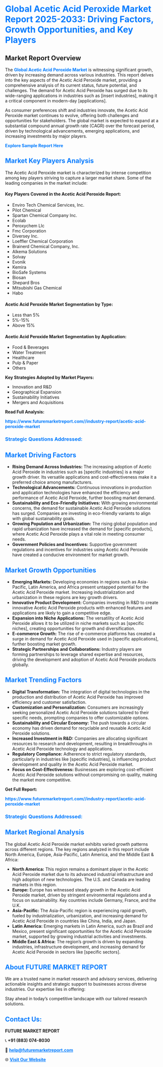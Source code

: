 <h1 style="color: #007BFF;">Global Acetic Acid Peroxide Market Report 2025-2033: Driving Factors, Growth Opportunities, and Key Players</h1>

<section id="overview">
<h2>Market Report Overview</h2>
<p>The <a href="https://www.futuremarketreport.com//industry-report/acetic-acid-peroxide-market" style="color: #007BFF; text-decoration: none;"><strong>Global Acetic Acid Peroxide Market</strong></a> is witnessing significant growth, driven by increasing demand across various industries. This report delves into the key aspects of the Acetic Acid Peroxide market, providing a comprehensive analysis of its current status, future potential, and challenges. The demand for Acetic Acid Peroxide has surged due to its wide-ranging applications in industries such as [insert industries], making it a critical component in modern-day [applications].</p>
<p>As consumer preferences shift and industries innovate, the Acetic Acid Peroxide market continues to evolve, offering both challenges and opportunities for stakeholders. The global market is expected to expand at a substantial compound annual growth rate (CAGR) over the forecast period, driven by technological advancements, emerging applications, and increasing investments by major players.</p>
</section>

<section id="overview">
<p><a href="https://www.futuremarketreport.com//request-sample/reportId=89814" style="color: #007BFF; text-decoration: none;"><strong>Explore Sample Report Here</strong></a></p>
</section>

<section id="key-players">
<h2 style="color: #007BFF;">Market Key Players Analysis</h2>
<p>The Acetic Acid Peroxide market is characterized by intense competition among key players striving to capture a larger market share. Some of the leading companies in the market include:</p>
<h4>Key Players Covered in the Acetic Acid Peroxide Report:</h4>
<ul><li>Enviro Tech Chemical Services, Inc.</li><li>Pilot Chemical</li><li>Spartan Chemical Company Inc.</li><li>Ecolab</li><li>Peroxychem Llc</li><li>Fmc Corporation</li><li>Diversey Inc.</li><li>Loeffler Chemical Corporation</li><li>Brainerd Chemical Company, Inc.</li><li>Alkema Solutions</li><li>Solvay</li><li>Evonik</li><li>Kemira</li><li>BioSafe Systems</li><li>Biosan</li><li>Shepard Bros</li><li>Mitsubishi Gas Chemical</li><li>Habo</li></ul>
<h4>Acetic Acid Peroxide Market Segmentation by Type:</h4>
<ul><li>Less than 5%</li><li>5%-15%</li><li>Above 15%</li></ul>

<h4>Acetic Acid Peroxide Market Segmentation by Application:</h4>
<ul><li>Food &amp; Beverages</li><li>Water Treatment</li><li>Healthcare</li><li>Pulp &amp; Paper</li><li>Others</li></ul>
<p><strong>Key Strategies Adopted by Market Players:</strong></p>
<ul>
<li>Innovation and R&D</li>
<li>Geographical Expansion</li>
<li>Sustainability Initiatives</li>
<li>Mergers and Acquisitions</li>
</ul>
</section>

<section>
<p><strong>Read Full Analysis: </strong></p><a href="https://www.futuremarketreport.com//industry-report/acetic-acid-peroxide-market" style="color: #007BFF; text-decoration: none;"><strong>https://www.futuremarketreport.com//industry-report/acetic-acid-peroxide-market</strong></a>
<h3 style="color: #007BFF;">Strategic Questions Addressed:</h3>
</section>

<section id="driving-factors">
<h2 style="color: #007BFF;">Market Driving Factors</h2>
<ul>
<li><strong>Rising Demand Across Industries:</strong> The increasing adoption of Acetic Acid Peroxide in industries such as [specific industries] is a major growth driver. Its versatile applications and cost-effectiveness make it a preferred choice among manufacturers.</li>
<li><strong>Technological Advancements:</strong> Continuous innovations in production and application technologies have enhanced the efficiency and performance of Acetic Acid Peroxide, further boosting market demand.</li>
<li><strong>Sustainability and Eco-Friendly Initiatives:</strong> With growing environmental concerns, the demand for sustainable Acetic Acid Peroxide solutions has surged. Companies are investing in eco-friendly variants to align with global sustainability goals.</li>
<li><strong>Growing Population and Urbanization:</strong> The rising global population and rapid urbanization have increased the demand for [specific products], where Acetic Acid Peroxide plays a vital role in meeting consumer needs.</li>
<li><strong>Government Policies and Incentives:</strong> Supportive government regulations and incentives for industries using Acetic Acid Peroxide have created a conducive environment for market growth.</li>
</ul>
</section>

<section id="growth-opportunities">
<h2 style="color: #007BFF;">Market Growth Opportunities</h2>
<ul>
<li><strong>Emerging Markets:</strong> Developing economies in regions such as Asia-Pacific, Latin America, and Africa present untapped potential for the Acetic Acid Peroxide market. Increasing industrialization and urbanization in these regions are key growth drivers.</li>
<li><strong>Innovative Product Development:</strong> Companies investing in R&D to create innovative Acetic Acid Peroxide products with enhanced features and applications are likely to gain a competitive edge.</li>
<li><strong>Expansion into Niche Applications:</strong> The versatility of Acetic Acid Peroxide allows it to be utilized in niche markets such as [specific niches], creating opportunities for growth and diversification.</li>
<li><strong>E-commerce Growth:</strong> The rise of e-commerce platforms has created a surge in demand for Acetic Acid Peroxide used in [specific applications], further boosting market growth.</li>
<li><strong>Strategic Partnerships and Collaborations:</strong> Industry players are forming partnerships to leverage shared expertise and resources, driving the development and adoption of Acetic Acid Peroxide products globally.</li>
</ul>
</section>

<section id="trending-factors">
<h2 style="color: #007BFF;">Market Trending Factors</h2>
<ul>
<li><strong>Digital Transformation:</strong> The integration of digital technologies in the production and distribution of Acetic Acid Peroxide has improved efficiency and customer satisfaction.</li>
<li><strong>Customization and Personalization:</strong> Consumers are increasingly seeking personalized Acetic Acid Peroxide solutions tailored to their specific needs, prompting companies to offer customizable options.</li>
<li><strong>Sustainability and Circular Economy:</strong> The push towards a circular economy has driven demand for recyclable and reusable Acetic Acid Peroxide solutions.</li>
<li><strong>Increased Investment in R&D:</strong> Companies are allocating significant resources to research and development, resulting in breakthroughs in Acetic Acid Peroxide technology and applications.</li>
<li><strong>Regulatory Compliance:</strong> Adherence to strict regulatory standards, particularly in industries like [specific industries], is influencing product development and quality in the Acetic Acid Peroxide market.</li>
<li><strong>Focus on Cost-Effectiveness:</strong> Businesses are exploring cost-efficient Acetic Acid Peroxide solutions without compromising on quality, making the market more competitive.</li>
</ul>
</section>

<section>
<p><strong>Get Full Report: </strong></p><a href="https://www.futuremarketreport.com//industry-report/acetic-acid-peroxide-market" style="color: #007BFF; text-decoration: none;"><strong>https://www.futuremarketreport.com//industry-report/acetic-acid-peroxide-market</strong></a>
<h3 style="color: #007BFF;">Strategic Questions Addressed:</h3>
</section>


<section id="regional-analysis">
<h2 style="color: #007BFF;">Market Regional Analysis</h2>
<p>The global Acetic Acid Peroxide market exhibits varied growth patterns across different regions. The key regions analyzed in this report include North America, Europe, Asia-Pacific, Latin America, and the Middle East & Africa:</p>
<ul>
<li><strong>North America:</strong> This region remains a dominant player in the Acetic Acid Peroxide market due to its advanced industrial infrastructure and high adoption of new technologies. The U.S. and Canada are leading markets in this region.</li>
<li><strong>Europe:</strong> Europe has witnessed steady growth in the Acetic Acid Peroxide market, driven by stringent environmental regulations and a focus on sustainability. Key countries include Germany, France, and the U.K.</li>
<li><strong>Asia-Pacific:</strong> The Asia-Pacific region is experiencing rapid growth, fueled by industrialization, urbanization, and increasing demand for Acetic Acid Peroxide in countries like China, India, and Japan.</li>
<li><strong>Latin America:</strong> Emerging markets in Latin America, such as Brazil and Mexico, present significant opportunities for the Acetic Acid Peroxide market, supported by growing industrial activities and investments.</li>
<li><strong>Middle East & Africa:</strong> The region’s growth is driven by expanding industries, infrastructure development, and increasing demand for Acetic Acid Peroxide in sectors like [specific sectors].</li>
</ul>
</section>

<footer>
<h2 style="color: #007BFF;">About FUTURE MARKET REPORT</h2>
<p>We are a trusted name in market research and advisory services, delivering actionable insights and strategic support to businesses across diverse industries. Our expertise lies in offering:</p>

<p>Stay ahead in today’s competitive landscape with our tailored research solutions.</p>

<h2 style="color: #007BFF;">Contact Us:</h2>
<p><strong>FUTURE MARKET REPORT</strong></p>
<p>📞 <strong>+91 (883) 074-8030</strong></p>
<p>📧 <strong><a href="mailto:help@futuremarketreport.com" style="color: #007BFF;">help@futuremarketreport.com</a></strong></p>
<p>🌐 <strong><a href="https://www.futuremarketreport.com/" style="color: #007BFF;">Visit Our Website</a></strong></p>
</footer>